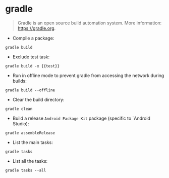 # gradle

> Gradle is an open source build automation system.
> More information: <https://gradle.org>.

- Compile a package:

`gradle build`

- Exclude test task:

`gradle build -x {{test}}`

- Run in offline mode to prevent gradle from accessing the network during builds:

`gradle build --offline`

- Clear the build directory:

`gradle clean`

- Build a release `Android Package Kit` package (specific to `Android Studio):

`gradle assembleRelease`

- List the main tasks:

`gradle tasks`

- List all the tasks:

`gradle tasks --all`
